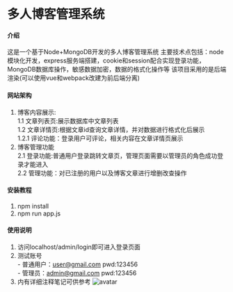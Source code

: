 # 多人博客管理系统

#### 介绍
这是一个基于Node+MongoDB开发的多人博客管理系统
主要技术点包括：node模块化开发，express服务端搭建，cookie和session配合实现登录功能，MongoDB数据库操作，敏感数据加密，数据的格式化操作等
该项目采用的是后端渲染(可以使用vue和webpack改建为前后端分离)

#### 网站架构
1. 博客内容展示:  
		1.1 文章列表页:展示数据库中文章列表  
 		1.2 文章详情页:根据文章id查询文章详情，并对数据进行格式化后展示  
  	1.2.1 评论功能：登录用户可评论，相关内容在文章详情页展示  
2. 博客管理功能  
		2.1 登录功能:普通用户登录跳转文章页，管理页面需要以管理员的角色成功登录才能进入  
		2.2 管理功能：对已注册的用户以及博客文章进行增删改查操作  

#### 安装教程
1.  npm install
2.  npm run app.js
		
#### 使用说明

1.  访问localhost/admin/login即可进入登录页面
2.  测试账号  
		- 普通用户：user@gmail.com pwd:123456  
		- 管理员：admin@gmail.com pwd:123456  
3.  内有详细注释笔记可供参考
![avatar]('/xmind.png')
